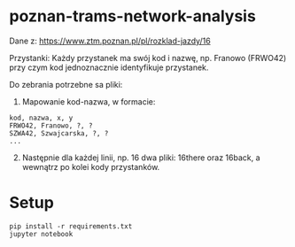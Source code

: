 # poznan-trams-network-analysis
Dane z:
https://www.ztm.poznan.pl/pl/rozklad-jazdy/16


Przystanki:
Każdy przystanek ma swój kod i nazwę, np. Franowo (FRWO42) przy czym kod jednoznacznie identyfikuje przystanek. 

Do zebrania potrzebne sa pliki:
1) Mapowanie kod-nazwa, w formacie:
```
kod, nazwa, x, y
FRWO42, Franowo, ?, ?
SZWA42, Szwajcarska, ?, ?
...
```

2) Następnie dla każdej linii, np. 16 dwa pliki: 16there oraz 16back, a wewnątrz po kolei kody przystanków.


# Setup
```
pip install -r requirements.txt
jupyter notebook
```